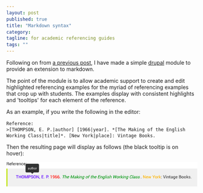 ```yaml
---
layout: post
published: true
title: "Markdown syntax"
category: 
tagline: for academic referencing guides
tags: ""
---
```


Following on from [a previous post](http://tombola.github.io/geekery/2014/02/14/markdown-referencing/), I have made a simple [drupal](http://drupal.org) module to provide an extension to markdown.

The point of the module is to allow academic support to create and edit highlighted referencing examples for the myriad of referencing examples that crop up with students. The examples display with consistent highlights and 'tooltips' for each element of the reference.  
  
As an example, if you write the following in the editor:

    Reference:
    >[THOMPSON, E. P.|author] [1966|year]. *[The Making of the English Working Class|title]*. [New York|place]: Vintage Books. 

Then the resulting page will display as follows (the black tooltip is on hover):


![example reference](/images/referencing_highlights.png)